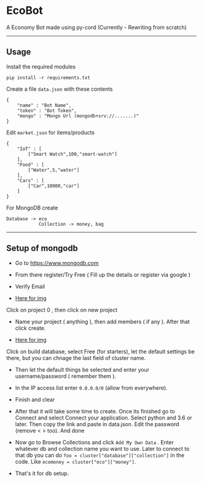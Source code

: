 # EcoBot
A Economy Bot made using py-cord (Currently - Rewriting from scratch)

-------------------------

## Usage

Install the required modules

```
pip install -r requirements.txt
```

Create a file `data.json` with these contents

```
{
    "name" : "Bot Name",
    "token" : "Bot Token",
    "mongo" : "Mongo Url (mongodb+srv://.......)"
}
```

Edit `market.json` for items/products

```
{
    "IoT" : [
        ["Smart Watch",100,"smart-watch"]
    ],
    "Food" : [
        ["Water",5,"water"]
    ],
    "Cars" : [
        ["Car",10000,"car"]
    ]
}
```

For MongoDB create
```
Database -> eco
            Collection -> money, bag
```

-------------------------

## Setup of mongodb

- Go to https://www.mongodb.com

- From there register/Try Free ( Fill up the details or register via google )

- Verify Email

- [Here for img](https://i.imgur.com/yPXOrcR.png)

Click on project 0 , then click on new project

- Name your project ( anything ), then add members ( if any ). After that click create.

- [Here for img](https://i.imgur.com/BeA2t9P.png)

Click on build database, select Free (for starters), let the default settings be there, but you can chnage the last field of cluster name.

- Then let the default things be selected and enter your username/password ( remember them ).

- In the IP access list enter `0.0.0.0/0` (allow from everywhere).

- Finish and clear

- After that it will take some time to create. Once its finished go to Connect and select Connect your application. Select python and 3.6 or later. Then copy the link and paste in data.json. Edit the password (remove < > too). And done

- Now go to Browse Collections and click `Add My Own Data` . Enter whatever db and collection name you want to use.
Later to connect to that db you can do `foo = cluster["database"]["collection"]` in the code. Like `ecomoney = cluster["eco"]["money"]`.

- That's it for db setup.